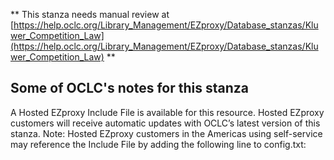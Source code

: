 ** This stanza needs manual review at [https://help.oclc.org/Library_Management/EZproxy/Database_stanzas/Kluwer_Competition_Law](https://help.oclc.org/Library_Management/EZproxy/Database_stanzas/Kluwer_Competition_Law) **

## Some of OCLC's notes for this stanza

A Hosted EZproxy Include File is available for this resource. Hosted EZproxy customers will receive automatic updates with OCLC&rsquo;s latest version of this stanza. Note: Hosted EZproxy customers in the Americas using self-service may reference the Include File by adding the following line to config.txt:

&nbsp;
